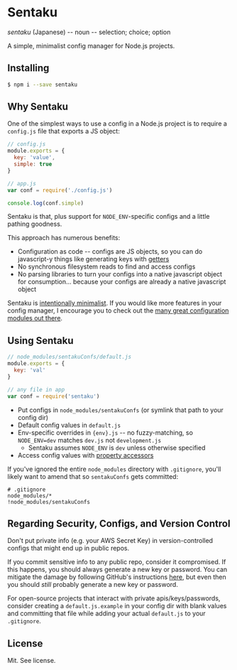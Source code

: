 # Sentaku

*sentaku* (Japanese) -- noun -- selection; choice; option

A simple, minimalist config manager for Node.js projects.

## Installing

```sh
$ npm i --save sentaku
```

## Why Sentaku

One of the simplest ways to use a config in a Node.js project is to require a `config.js` file that exports a JS object:

```js
// config.js
module.exports = {
  key: 'value',
  simple: true
}
```
```js
// app.js
var conf = require('./config.js')

console.log(conf.simple)
```

Sentaku is that, plus support for `NODE_ENV`-specific configs and a little pathing goodness.

This approach has numerous benefits:

* Configuration as code -- configs are JS objects, so you can do javascript-y things like generating keys with [getters](https://developer.mozilla.org/en-US/docs/Web/JavaScript/Reference/Functions/get)
* No synchronous filesystem reads to find and access configs
* No parsing libraries to turn your configs into a native javascript object for consumption... because your configs are already a native javascript object

Sentaku is [intentionally minimalist](https://github.com/codekirei/sentaku/blob/master/index.js). If you would like more features in your config manager, I encourage you to check out the [many great configuration modules out there](http://npmsearch.com/?q=config).

## Using Sentaku

```js
// node_modules/sentakuConfs/default.js
module.exports = {
  key: 'val'
}
```
```js
// any file in app
var conf = require('sentaku')
```

* Put configs in `node_modules/sentakuConfs` (or symlink that path to your config dir)
* Default config values in `default.js`
* Env-specific overrides in `{env}.js` -- no fuzzy-matching, so `NODE_ENV=dev` matches `dev.js` not `development.js`
  * Sentaku assumes `NODE_ENV` is `dev` unless otherwise specified
* Access config values with [property accessors](https://developer.mozilla.org/en-US/docs/Web/JavaScript/Reference/Operators/Property_Accessors)

If you've ignored the entire `node_modules` directory with `.gitignore`, you'll likely want to amend that so `sentakuConfs` gets committed:

```
# .gitignore
node_modules/*
!node_modules/sentakuConfs
```

## Regarding Security, Configs, and Version Control

Don't put private info (e.g. your AWS Secret Key) in version-controlled configs that might end up in public repos.

If you commit sensitive info to any public repo, consider it compromised. If this happens, you should always generate a new key or password. You can mitigate the damage by following GitHub's instructions [here](https://help.github.com/articles/remove-sensitive-data/), but even then you should *still* probably generate a new key or password.

For open-source projects that interact with private apis/keys/passwords, consider creating a `default.js.example` in your config dir with blank values and committing that file while adding your actual `default.js` to your `.gitignore`.

## License

Mit. See license.
